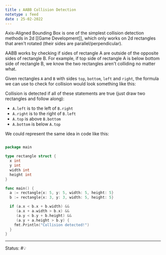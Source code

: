 ```yaml
---
title : AABB Collision Detection
notetype : feed
date : 25-02-2022
---
```


Axis-Aligned Bounding Box is one of the simplest collision detection methods in 2d [[Game Development]], which only works on 2d rectangles that aren't rotated (their sides are parallel/perpendicular).

AABB works by checking if sides of rectangle A are outside of the opposite sides of rectangle B. For example, if top side of rectangle A is below bottom side of rectangle B, we know the two rectangles aren't colliding no matter what.

Given rectangles `A` and `B` with sides `top`, `bottom`, `left` and `right`, the formula we can use to check for collision would look something like this:

Collision is detected if all of these statements are true (just draw two rectangles and follow along):
- `A.left`  is to the left of `B.right`  
- `A.right` is to the right of `B.left` 
- `A.top` is above `B.bottom` 
- `A.bottom` is below `A.top`

We could represent the same idea in code like this:

```go

package main

type rectangle struct {
  x int
  y int
  width int
  height int
}

func main() {
  a := rectangle{x: 5, y: 5, width: 5, height: 5}
  b := rectangle{x: 3, y: 3, width: 5, height: 5}

  if (a.x < b.x + b.width) && 
     (a.x + a.width > b.x) && 
     (a.y < b.y + b.height) && 
     (a.y + a.height > b.y) {
	fmt.Println("Collision detected!")
  }
}


```

-----

Status: #💡 



